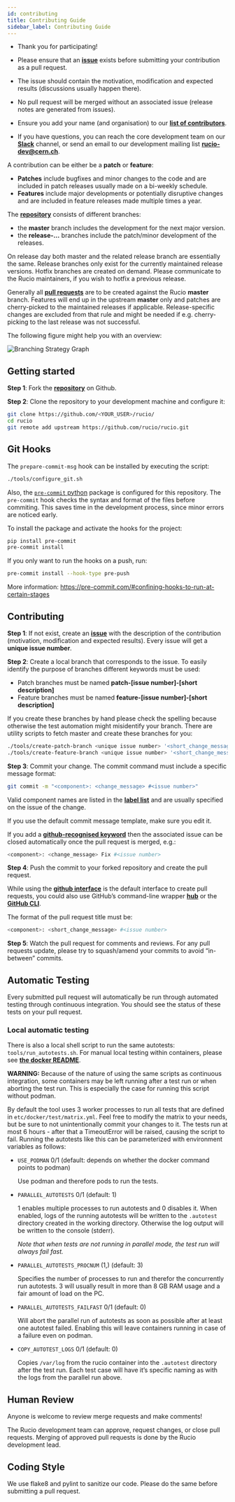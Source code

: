 ```yaml
---
id: contributing
title: Contributing Guide
sidebar_label: Contributing Guide
---
```


* Thank you for participating!

* Please ensure that an [__issue__](https://github.com/rucio/rucio/issues/new)
  exists before submitting your contribution as a pull request.

* The issue should contain the motivation, modification and expected results
  (discussions usually happen there).

* No pull request will be merged without an associated issue (release notes are
  generated from issues).

* Ensure you add your name (and organisation) to our [__list of
  contributors__](about_our_contributors.md).

* If you have questions, you can reach the core development team on our
  [__Slack__](https://rucio.slack.com/) channel, or send an email to our
  development mailing list [__rucio-dev@cern.ch__](mailto:rucio-dev@cern.ch).

A contribution can be either be a **patch** or **feature**:

* **Patches** include bugfixes and minor changes to the code and are included in
  patch releases usually made on a bi-weekly schedule.
* **Features** include major developments or potentially disruptive changes and
  are included in feature releases made multiple times a year.

The [__repository__](https://github.com/rucio/rucio/) consists of different
branches:

* the **master** branch includes the development for the next major version.
* the **release-…** branches include the patch/minor development of the releases.

On release day both master and the related release branch are essentially the
same. Release branches only exist for the currently maintained release
versions. Hotfix branches are created on demand. Please communicate to the Rucio
maintainers, if you wish to hotfix a previous release.

Generally all [__pull requests__](https://github.com/rucio/rucio/pulls) are to
be created against the Rucio **master** branch. Features will end up in the
upstream **master** only and patches are cherry-picked to the maintained
releases if applicable. Release-specific changes are excluded from that rule and
might be needed if e.g. cherry-picking to the last release was not successful.

The following figure might help you with an overview:

![Branching Strategy Graph](/img/branching_strategy.svg)

## Getting started

**Step 1**: Fork the [__repository__](https://github.com/rucio/rucio/) on
Github.

**Step 2**: Clone the repository to your development machine and configure it:

```bash
git clone https://github.com/<YOUR_USER>/rucio/
cd rucio
git remote add upstream https://github.com/rucio/rucio.git
```

## Git Hooks

The `prepare-commit-msg` hook can be installed by executing the script:

```bash
./tools/configure_git.sh
```

Also, the [`pre-commit` python](https://pre-commit.com/) package is configured
for this repository. The `pre-commit` hook checks the syntax and format of the
files before commiting. This saves time in the development process, since minor
errors are noticed early.

To install the package and activate the hooks for the project:

```bash
pip install pre-commit
pre-commit install
```

If you only want to run the hooks on a push, run:

```bash
pre-commit install --hook-type pre-push
```

More information:
<https://pre-commit.com/#confining-hooks-to-run-at-certain-stages>

## Contributing

**Step 1**: If not exist, create an
[__issue__](https://github.com/rucio/rucio/issues/new) with the description of
the contribution (motivation, modification and expected results). Every issue
will get a **unique issue number**.

**Step 2**: Create a local branch that corresponds to the issue. To easily
identify the purpose of branches different keywords must be used:

* Patch branches must be named **patch-[issue number]-[short description]**
* Feature branches must be named **feature-[issue number]-[short description]**

If you create these branches by hand please check the spelling because otherwise
the test automation might misidentify your branch. There are utility scripts to
fetch master and create these branches for you:

```bash
./tools/create-patch-branch <unique issue number> '<short_change_message>'
./tools/create-feature-branch <unique issue number> '<short_change_message>'
```

**Step 3**: Commit your change. The commit command must include a specific
message format:

```bash
git commit -m "<component>: <change_message> #<issue number>"
```

Valid component names are listed in the [__label
list__](https://github.com/rucio/rucio/labels) and are usually specified on the
issue of the change.

If you use the default commit message template, make sure you edit it.

If you add a [__github-recognised
keyword__](https://help.github.com/articles/closing-issues-using-keywords/) then
the associated issue can be closed automatically once the pull request is
merged, e.g.:

```bash
<component>: <change_message> Fix #<issue number>
```

**Step 4**: Push the commit to your forked repository and create the pull
request.

While using the [__github
interface__](https://help.github.com/articles/creating-a-pull-request/) is the
default interface to create pull requests, you could also use GitHub’s
command-line wrapper [__hub__](https://hub.github.com) or the [__GitHub
CLI__](https://cli.github.com/).

The format of the pull request title must be:

```bash
<component>: <short_change_message> #<issue number>
```

**Step 5**: Watch the pull request for comments and reviews. For any pull
requests update, please try to squash/amend your commits to avoid “in-between”
commits.

## Automatic Testing

Every submitted pull request will automatically be run through automated testing
through continuous integration. You should see the status of these tests on your
pull request.

### Local automatic testing

There is also a local shell script to run the same autotests:
`tools/run_autotests.sh`. For manual local testing within containers, please see
[__the docker
README__](https://github.com/rucio/rucio/blob/master/etc/docker/dev/README.rst).

**WARNING:** Because of the nature of using the same scripts as continuous
integration, some containers may be left running after a test run or when
aborting the test run. This is especially the case for running this script
without podman.

By default the tool uses 3 worker processes to run all tests that are defined in
`etc/docker/test/matrix.yml`. Feel free to modify the matrix to your needs, but
be sure to not unintentionally commit your changes to it. The tests run at most
6 hours - after that a TimeoutError will be raised, causing the script to
fail. Running the autotests like this can be parameterized with environment
variables as follows:

* `USE_PODMAN` 0/1 (default: depends on whether the docker command points to
  podman)

    Use podman and therefore pods to run the tests.

* `PARALLEL_AUTOTESTS` 0/1 (default: 1)

    1 enables multiple processes to run autotests and 0 disables it.  When
    enabled, logs of the running autotests will be written to the `.autotest`
    directory created in the working directory. Otherwise the log output will be
    written to the console (stderr).

    *Note that when tests are not running in parallel mode, the test run will
    always fail fast.*

* `PARALLEL_AUTOTESTS_PROCNUM` (1,) (default: 3)

    Specifies the number of processes to run and therefor the concurrently run
    autotests. 3 will usually result in more than 8 GB RAM usage and a fair
    amount of load on the PC.

* `PARALLEL_AUTOTESTS_FAILFAST` 0/1 (default: 0)

    Will abort the parallel run of autotests as soon as possible after at least
    one autotest failed. Enabling this will leave containers running in case of
    a failure even on podman.

* `COPY_AUTOTEST_LOGS` 0/1 (default: 0)

    Copies `/var/log` from the rucio container into the `.autotest` directory
    after the test run. Each test case will have it’s specific naming as with
    the logs from the parallel run above.

## Human Review

Anyone is welcome to review merge requests and make comments!

The Rucio development team can approve, request changes, or close pull
requests. Merging of approved pull requests is done by the Rucio development
lead.

## Coding Style

We use flake8 and pylint to sanitize our code. Please do the same before
submitting a pull request.
